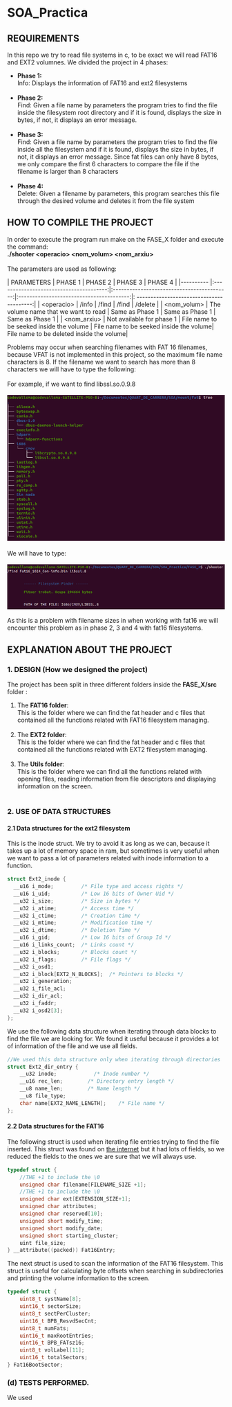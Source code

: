 # SOA_Practica
## REQUIREMENTS

In this repo we try to read file systems in c, to be exact we will read FAT16 and EXT2 volumnes. We divided the project in 4 phases: <br>
* **Phase 1:**<br> Info: Displays the information of FAT16 and ext2 filesystems<br><br>
* **Phase 2:**<br> Find: Given a file name by parameters the program tries to find the file inside the filesystem root directory and if it 
  is found, displays the size in bytes, if not, it displays an error message.<br><br>
* **Phase 3:**<br> Find: Given a file name by parameters the program tries to find the file inside all the filesystem and if it is found, 
  displays the size in bytes, if not, it displays an error message. Since fat files can only have 8 bytes,  we only compare the first 6 
  characters to compare the file if the filename is larger than 8 characters<br><br>
* **Phase 4:**<br> Delete: Given a filename by parameters, this program searches this file through the desired volume and deletes it from 
  the file system<br>

## HOW TO COMPILE THE PROJECT
In order to execute the program run make on the FASE_X folder and execute the command:<br>**./shooter \<operacio\> \<nom_volum\> \<nom_arxiu\>**<br>
<br>The parameters are used as following:

| PARAMETERS    |                 PHASE 1                |                     PHASE 2                |                 PHASE 3                  |                PHASE 4                    |
|----------     |:---------------------------------------:|:------------------------------------------:|:----------------------------------------:|: ----------------------------------------:|
| \<operacio\>  | /info                                  |  /find                                     | /find                                    | /delete                                   |
| \<nom_volum\> | The volume name that we want to read   |   Same as Phase 1                          |  Same as Phase 1                         |  Same as Phase 1                          |
| \<nom_arxiu\> | Not available for phase 1              |   File name to be seeked inside the volume |  File name to be seeked inside the volume|  File name to be deleted inside the volume|
<br>

Problems may occur when searching filenames with FAT 16 filenames, because VFAT is not implemented in this project, so the maximum file name characters is 8. 
If the filename we want to search has more than 8 characters we will have to type the following:<br><br>
For example, if we want to find libssl.so.0.9.8<br><br>
![](documentation/FAT_STRUCTURE.png "Title")
<br><br>We will have to type: <br><br>
![](documentation/libsslSearch.png "Title")

As this is a problem with filename sizes in when working with fat16 we will encounter this problem as in phase 2, 3 and 4 with fat16 filesystems.

## EXPLANATION ABOUT THE PROJECT
### 1. DESIGN (How we designed the project)
The project has been split in three different folders inside the **FASE_X/src** folder :
1. The **FAT16 folder**: <br>This is the folder where we can find the fat header and c files that contained all the functions related with 
   FAT16 filesystem managing. <br><br>
2. The **EXT2 folder**: <br>This is the folder where we can find the fat header and c files that contained all the functions related with
   EXT2 filesystem managing.<br><br>
3. The **Utils folder**: <br>This is the folder where we can find all the functions related with opening files, reading information from 
   file descriptors and displaying information on the screen.<br><br>   
   
### 2. USE OF DATA STRUCTURES
#### 2.1 Data structures for the ext2 filesystem
This is the inode struct. We try to avoid it as long as we can, because it takes up a lot of memory space in ram, but sometimes is 
very useful when we want to pass a lot of parameters related with inode information to a function.
```c
struct Ext2_inode {
  __u16 i_mode;         /* File type and access rights */
  __u16 i_uid;          /* Low 16 bits of Owner Uid */
  __u32 i_size;         /* Size in bytes */
  __u32 i_atime;        /* Access time */
  __u32 i_ctime;        /* Creation time */
  __u32 i_mtime;        /* Modification time */
  __u32 i_dtime;        /* Deletion Time */
  __u16 i_gid;          /* Low 16 bits of Group Id */
  __u16 i_links_count;  /* Links count */
  __u32 i_blocks;       /* Blocks count */
  __u32 i_flags;        /* File flags */
  __u32 i_osd1;
  __u32 i_block[EXT2_N_BLOCKS];  /* Pointers to blocks */
  __u32 i_generation;
  __u32 i_file_acl;
  __u32 i_dir_acl;
  __u32 i_faddr;
  __u32 i_osd2[3];
};
```
We use the following data structure when iterating through data blocks to find the file we are looking for. 
We found it useful because it provides a lot of information of the file and we use all fields. 
```c 
//We used this data structure only when iterating through directories 
struct Ext2_dir_entry {
    __u32 inode;            /* Inode number */
    __u16 rec_len;        /* Directory entry length */
    __u8 name_len;        /* Name length */
    __u8 file_type;
    char name[EXT2_NAME_LENGTH];    /* File name */
};
```

#### 2.2 Data structures for the FAT16
The following struct is used when iterating file entries trying to find the file inserted. This struct was found on [the internet](//https://codeandlife.com/2012/04/02/simple-fat-and-sd-tutorial-part-1/) 
but it had lots of fields, so we reduced the fields to the ones we are sure that we will always use.
```c
typedef struct {
    //THE +1 to include the \0
    unsigned char filename[FILENAME_SIZE +1];
    //THE +1 to include the \0
    unsigned char ext[EXTENSION_SIZE+1];
    unsigned char attributes;
    unsigned char reserved[10];
    unsigned short modify_time;
    unsigned short modify_date;
    unsigned short starting_cluster;
    uint file_size;
} __attribute((packed)) Fat16Entry;
```
The next struct is used to scan the information of the FAT16 filesystem. This struct is useful for calculating byte offsets when searching in subdirectories and printing the volume information to the screen.
```c
typedef struct {
    uint8_t systName[8];
    uint16_t sectorSize;
    uint8_t sectPerCluster;
    uint16_t BPB_ResvdSecCnt;
    uint8_t numFats;
    uint16_t maxRootEntries;
    uint16_t BPB_FATsz16;
    uint8_t volLabel[11];
    uint16_t totalSectors;
} Fat16BootSector;
```
### (d) TESTS PERFORMED.
We used